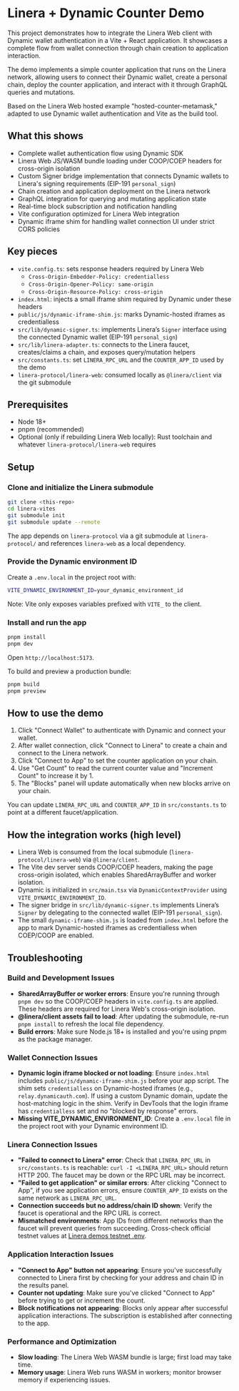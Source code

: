 # Linera + Dynamic Counter Demo

This project demonstrates how to integrate the Linera Web client with Dynamic wallet authentication in a Vite + React application. It showcases a complete flow from wallet connection through chain creation to application interaction.

The demo implements a simple counter application that runs on the Linera network, allowing users to connect their Dynamic wallet, create a personal chain, deploy the counter application, and interact with it through GraphQL queries and mutations.

Based on the Linera Web hosted example "hosted-counter-metamask," adapted to use Dynamic wallet authentication and Vite as the build tool.

## What this shows

- Complete wallet authentication flow using Dynamic SDK
- Linera Web JS/WASM bundle loading under COOP/COEP headers for cross-origin isolation
- Custom Signer bridge implementation that connects Dynamic wallets to Linera's signing requirements (EIP-191 `personal_sign`)
- Chain creation and application deployment on the Linera network
- GraphQL integration for querying and mutating application state
- Real-time block subscription and notification handling
- Vite configuration optimized for Linera Web integration
- Dynamic iframe shim for handling wallet connection UI under strict CORS policies

## Key pieces

- `vite.config.ts`: sets response headers required by Linera Web
  - `Cross-Origin-Embedder-Policy: credentialless`
  - `Cross-Origin-Opener-Policy: same-origin`
  - `Cross-Origin-Resource-Policy: cross-origin`
- `index.html`: injects a small iframe shim required by Dynamic under these headers
- `public/js/dynamic-iframe-shim.js`: marks Dynamic-hosted iframes as credentialless
- `src/lib/dynamic-signer.ts`: implements Linera’s `Signer` interface using the connected Dynamic wallet (EIP-191 `personal_sign`)
- `src/lib/linera-adapter.ts`: connects to the Linera faucet, creates/claims a chain, and exposes query/mutation helpers
- `src/constants.ts`: set `LINERA_RPC_URL` and the `COUNTER_APP_ID` used by the demo
- `linera-protocol/linera-web`: consumed locally as `@linera/client` via the git submodule

## Prerequisites

- Node 18+
- pnpm (recommended)
- Optional (only if rebuilding Linera Web locally): Rust toolchain and whatever `linera-protocol/linera-web` requires

## Setup

### Clone and initialize the Linera submodule

```bash
git clone <this-repo>
cd linera-vites
git submodule init
git submodule update --remote
```

The app depends on `linera-protocol` via a git submodule at `linera-protocol/` and references `linera-web` as a local dependency.

### Provide the Dynamic environment ID

Create a `.env.local` in the project root with:

```bash
VITE_DYNAMIC_ENVIRONMENT_ID=your_dynamic_environment_id
```

Note: Vite only exposes variables prefixed with `VITE_` to the client.

### Install and run the app

```bash
pnpm install
pnpm dev
```

Open `http://localhost:5173`.

To build and preview a production bundle:

```bash
pnpm build
pnpm preview
```

## How to use the demo

1. Click "Connect Wallet" to authenticate with Dynamic and connect your wallet.
2. After wallet connection, click "Connect to Linera" to create a chain and connect to the Linera network.
3. Click "Connect to App" to set the counter application on your chain.
4. Use "Get Count" to read the current counter value and "Increment Count" to increase it by 1.
5. The "Blocks" panel will update automatically when new blocks arrive on your chain.

You can update `LINERA_RPC_URL` and `COUNTER_APP_ID` in `src/constants.ts` to point at a different faucet/application.

## How the integration works (high level)

- Linera Web is consumed from the local submodule (`linera-protocol/linera-web`) via `@linera/client`.
- The Vite dev server sends COOP/COEP headers, making the page cross-origin isolated, which enables SharedArrayBuffer and worker isolation.
- Dynamic is initialized in `src/main.tsx` via `DynamicContextProvider` using `VITE_DYNAMIC_ENVIRONMENT_ID`.
- The signer bridge in `src/lib/dynamic-signer.ts` implements Linera’s `Signer` by delegating to the connected wallet (EIP-191 `personal_sign`).
- The small `dynamic-iframe-shim.js` is loaded from `index.html` before the app to mark Dynamic-hosted iframes as credentialless when COEP/COOP are enabled.

## Troubleshooting

### Build and Development Issues

- **SharedArrayBuffer or worker errors**: Ensure you're running through `pnpm dev` so the COOP/COEP headers in `vite.config.ts` are applied. These headers are required for Linera Web's cross-origin isolation.
- **@linera/client assets fail to load**: After updating the submodule, re-run `pnpm install` to refresh the local file dependency.
- **Build errors**: Make sure Node.js 18+ is installed and you're using pnpm as the package manager.

### Wallet Connection Issues

- **Dynamic login iframe blocked or not loading**: Ensure `index.html` includes `public/js/dynamic-iframe-shim.js` before your app script. The shim sets `credentialless` on Dynamic-hosted iframes (e.g., `relay.dynamicauth.com`). If using a custom Dynamic domain, update the host-matching logic in the shim. Verify in DevTools that the login iframe has `credentialless` set and no "blocked by response" errors.
- **Missing VITE_DYNAMIC_ENVIRONMENT_ID**: Create a `.env.local` file in the project root with your Dynamic environment ID.

### Linera Connection Issues

- **"Failed to connect to Linera" error**: Check that `LINERA_RPC_URL` in `src/constants.ts` is reachable: `curl -I <LINERA_RPC_URL>` should return HTTP 200. The faucet may be down or the RPC URL may be incorrect.
- **"Failed to get application" or similar errors**: After clicking "Connect to App", if you see application errors, ensure `COUNTER_APP_ID` exists on the same network as `LINERA_RPC_URL`.
- **Connection succeeds but no address/chain ID shown**: Verify the faucet is operational and the RPC URL is correct.
- **Mismatched environments**: App IDs from different networks than the faucet will prevent queries from succeeding. Cross-check official testnet values at [Linera demos testnet .env](https://demos.linera.net/testnet/.env).

### Application Interaction Issues

- **"Connect to App" button not appearing**: Ensure you've successfully connected to Linera first by checking for your address and chain ID in the results panel.
- **Counter not updating**: Make sure you've clicked "Connect to App" before trying to get or increment the count.
- **Block notifications not appearing**: Blocks only appear after successful application interactions. The subscription is established after connecting to the app.

### Performance and Optimization

- **Slow loading**: The Linera Web WASM bundle is large; first load may take time.
- **Memory usage**: Linera Web runs WASM in workers; monitor browser memory if experiencing issues.

